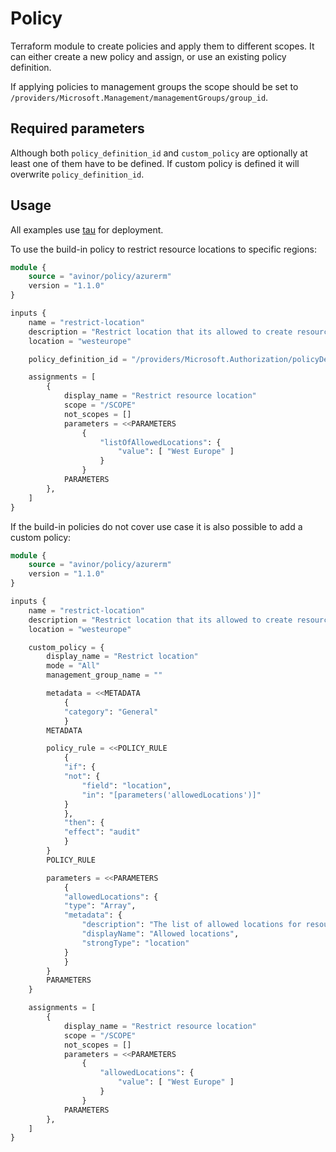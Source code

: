 # Policy

Terraform module to create policies and apply them to different scopes. It can either create a new policy and assign, or use an existing policy definition.

If applying policies to management groups the scope should be set to `/providers/Microsoft.Management/managementGroups/group_id`.

## Required parameters

Although both `policy_definition_id` and `custom_policy` are optionally at least one of them have to be defined. If custom policy is defined it will overwrite `policy_definition_id`.

## Usage

All examples use [tau](https://github.com/avinor/tau) for deployment.

To use the build-in policy to restrict resource locations to specific regions:

```terraform
module {
    source = "avinor/policy/azurerm"
    version = "1.1.0"
}

inputs {
    name = "restrict-location"
    description = "Restrict location that its allowed to create resources in."
    location = "westeurope"

    policy_definition_id = "/providers/Microsoft.Authorization/policyDefinitions/e56962a6-4747-49cd-b67b-bf8b01975c4c"

    assignments = [
        {
            display_name = "Restrict resource location"
            scope = "/SCOPE"
            not_scopes = []
            parameters = <<PARAMETERS
                {
                    "listOfAllowedLocations": {
                        "value": [ "West Europe" ]
                    }
                }
            PARAMETERS
        },
    ]
}
```

If the build-in policies do not cover use case it is also possible to add a custom policy:

```terraform
module {
    source = "avinor/policy/azurerm"
    version = "1.1.0"
}

inputs {
    name = "restrict-location"
    description = "Restrict location that its allowed to create resources in."
    location = "westeurope"

    custom_policy = {
        display_name = "Restrict location"
        mode = "All"
        management_group_name = ""

        metadata = <<METADATA
            {
            "category": "General"
            }
        METADATA

        policy_rule = <<POLICY_RULE
            {
            "if": {
            "not": {
                "field": "location",
                "in": "[parameters('allowedLocations')]"
            }
            },
            "then": {
            "effect": "audit"
            }
        }
        POLICY_RULE

        parameters = <<PARAMETERS
            {
            "allowedLocations": {
            "type": "Array",
            "metadata": {
                "description": "The list of allowed locations for resources.",
                "displayName": "Allowed locations",
                "strongType": "location"
            }
            }
        }
        PARAMETERS
    }

    assignments = [
        {
            display_name = "Restrict resource location"
            scope = "/SCOPE"
            not_scopes = []
            parameters = <<PARAMETERS
                {
                    "allowedLocations": {
                        "value": [ "West Europe" ]
                    }
                }
            PARAMETERS
        },
    ]
}
```
